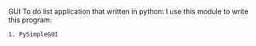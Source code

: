 GUI To do list application that written in python:
    I use this module to write this program: 
    
    1. PySimpleGUI

        
